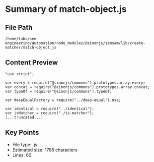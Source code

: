 # Summary of match-object.js
  
## File Path
`/home/tabs/seo-engineering/automation/node_modules/@sinonjs/samsam/lib/create-matcher/match-object.js`

## Content Preview
```
"use strict";

var every = require("@sinonjs/commons").prototypes.array.every;
var concat = require("@sinonjs/commons").prototypes.array.concat;
var typeOf = require("@sinonjs/commons").typeOf;

var deepEqualFactory = require("../deep-equal").use;

var identical = require("../identical");
var isMatcher = require("./is-matcher");
[...truncated...]
```

## Key Points
- File type: .js
- Estimated size: 1785 characters
- Lines: 60
